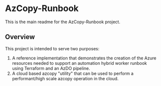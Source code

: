 # AzCopy-Runbook

This is the main readme for the AzCopy-Runbook project.

## Overview

This project is intended to serve two purposes:

1. A reference implementation that demonstrates the creation of the
Azure resources needed to support an automation hybrid worker runbook
using Terraform and an AzDO pipeline.
2. A cloud based azcopy "utility" that can be used to perform a
performant/high scale azcopy operation in the cloud.
